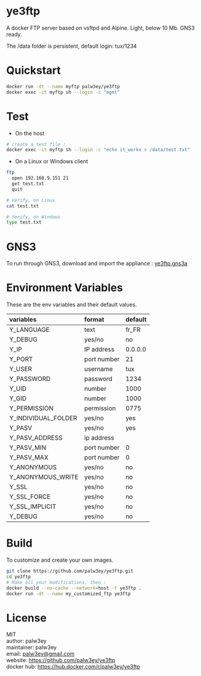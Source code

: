 # ye3ftp

A docker FTP server based on vsftpd and Alpine. Light, below 10 Mb. GNS3 ready.

The /data folder is persistent, default login: tux/1234

# Quickstart

```bash
docker run -dt --name myftp palw3ey/ye3ftp
docker exec -it myftp sh --login -c "mgmt"
```

# Test

-	On the host

```bash
# create a test file :
docker exec -it myftp sh --login -c "echo it_works > /data/test.txt"
```

-   On a Linux or Windows client  

```bash
ftp
  open 192.168.9.151 21
  get test.txt
  quit

# Verify, on Linux
cat test.txt

# Verify, on Windows
type test.txt
```

# GNS3

To run through GNS3, download and import the appliance : [ye3ftp.gns3a](https://raw.githubusercontent.com/palw3ey/ye3ftp/master/ye3ftp.gns3a)

# Environment Variables

These are the env variables and their default values.  

| variables | format | default |
| :- |:- |:- |
|Y_LANGUAGE | text | fr_FR |
|Y_DEBUG | yes/no | no |
|Y_IP | IP address | 0.0.0.0 |
|Y_PORT | port number | 21 |
|Y_USER | username | tux |
|Y_PASSWORD | password | 1234 |
|Y_UID | number | 1000 |
|Y_GID | number | 1000 |
|Y_PERMISSION | permission | 0775 |
|Y_INDIVIDUAL_FOLDER | yes/no | yes |
|Y_PASV | yes/no | yes |
|Y_PASV_ADDRESS | ip address |  |
|Y_PASV_MIN | port number | 0 |
|Y_PASV_MAX | port number | 0 |
|Y_ANONYMOUS | yes/no | no |
|Y_ANONYMOUS_WRITE | yes/no | no |
|Y_SSL | yes/no | no |
|Y_SSL_FORCE | yes/no | no |
|Y_SSL_IMPLICIT | yes/no | no |
|Y_DEBUG | yes/no | no |

# Build

To customize and create your own images.

```bash
git clone https://github.com/palw3ey/ye3ftp.git
cd ye3ftp
# Make all your modifications, then :
docker build --no-cache --network=host -t ye3ftp .
docker run -dt --name my_customized_ftp ye3ftp
```

# License

MIT  
author: palw3ey  
maintainer: palw3ey  
email: palw3ey@gmail.com  
website: https://github.com/palw3ey/ye3ftp  
docker hub: https://hub.docker.com/r/palw3ey/ye3ftp
